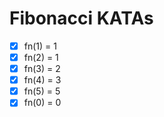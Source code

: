 # Fibonacci KATAs

- [x] fn(1) = 1
- [x] fn(2) = 1
- [x] fn(3) = 2
- [x] fn(4) = 3
- [x] fn(5) = 5
- [x] fn(0) = 0